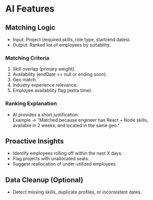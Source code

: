 # AI Features

## Matching Logic
- Input: Project (required skills, role type, start/end dates).
- Output: Ranked list of employees by suitability.

### Matching Criteria
1. Skill overlap (primary weight).
2. Availability (endDate == null or ending soon).
3. Geo match.
4. Industry experience relevance.
5. Employee availability flag (extra time).

### Ranking Explanation
- AI provides a short justification:  
  Example → "Matched because engineer has React + Node skills, available in 2 weeks, and located in the same geo."

## Proactive Insights
- Identify employees rolling off within the next X days.
- Flag projects with unallocated seats.
- Suggest reallocation of under-utilized employees.

## Data Cleanup (Optional)
- Detect missing skills, duplicate profiles, or inconsistent dates.
